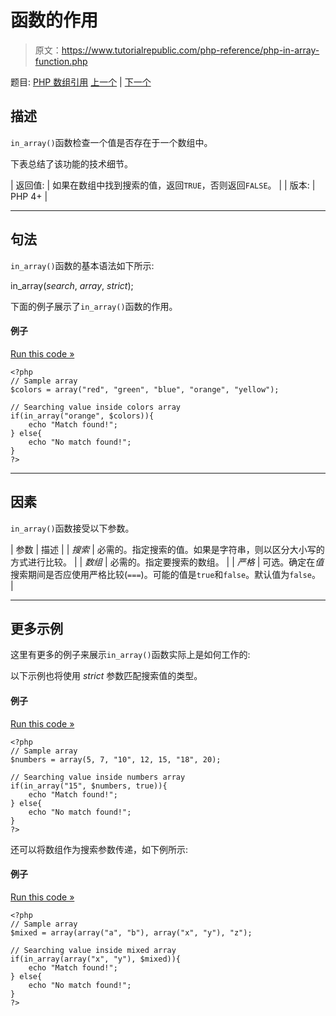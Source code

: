 # 函数的作用

> 原文：<https://www.tutorialrepublic.com/php-reference/php-in-array-function.php>

题目: [PHP 数组引用](php-array-functions.php) [上一个](php-extract-function.php) | [下一个](php-key-function.php)

## 描述

`in_array()`函数检查一个值是否存在于一个数组中。

下表总结了该功能的技术细节。

| 返回值: | 如果在数组中找到搜索的值，返回`TRUE`，否则返回`FALSE`。 |
| 版本: | PHP 4+ |

* * *

## 句法

`in_array()`函数的基本语法如下所示:

in_array(*search*, *array*, *strict*);

下面的例子展示了`in_array()`函数的作用。

#### 例子

[Run this code »](../codelab.php?topic=php&file=check-if-a-value-exists-in-an-array "Run this code to view the output")

```
<?php
// Sample array
$colors = array("red", "green", "blue", "orange", "yellow");

// Searching value inside colors array
if(in_array("orange", $colors)){
    echo "Match found!";
} else{
    echo "No match found!";
}
?>
```

* * *

## 因素

`in_array()`函数接受以下参数。

| 参数 | 描述 |
| *搜索* | 必需的。指定搜索的值。如果是字符串，则以区分大小写的方式进行比较。 |
| *数组* | 必需的。指定要搜索的数组。 |
| *严格* | 可选。确定在*值*搜索期间是否应使用严格比较(`===`)。可能的值是`true`和`false`。默认值为`false`。 |

* * *

## 更多示例

这里有更多的例子来展示`in_array()`函数实际上是如何工作的:

以下示例也将使用 *strict* 参数匹配搜索值的类型。

#### 例子

[Run this code »](../codelab.php?topic=php&file=strict-check-whether-a-value-exists-in-an-array "Run this code to view the output")

```
<?php
// Sample array
$numbers = array(5, 7, "10", 12, 15, "18", 20);

// Searching value inside numbers array
if(in_array("15", $numbers, true)){
    echo "Match found!";
} else{
    echo "No match found!";
}
?>
```

还可以将数组作为搜索参数传递，如下例所示:

#### 例子

[Run this code »](../codelab.php?topic=php&file=check-if-an-array-exists-inside-of-an-array "Run this code to view the output")

```
<?php
// Sample array
$mixed = array(array("a", "b"), array("x", "y"), "z");

// Searching value inside mixed array
if(in_array(array("x", "y"), $mixed)){
    echo "Match found!";
} else{
    echo "No match found!";
}
?>
```